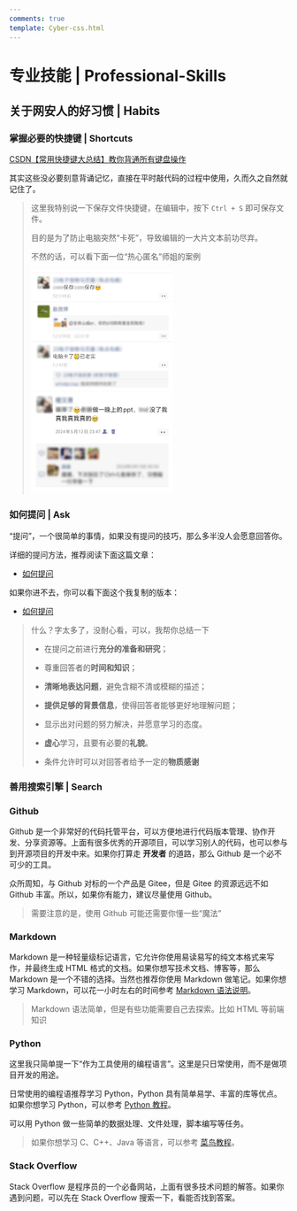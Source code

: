 ```yaml
---
comments: true
template: Cyber-css.html
---
```


# 专业技能 | Professional-Skills

## 关于网安人的好习惯 | Habits

### 掌握必要的快捷键 | Shortcuts

[CSDN【常用快捷键大总结】教你背通所有键盘操作](https://blog.csdn.net/weixin_42601136/article/details/122161192#/)

其实这些没必要刻意背诵记忆，直接在平时敲代码的过程中使用，久而久之自然就记住了。

> 这里我特别说一下保存文件快捷键，在编辑中，按下 `Ctrl + S` 即可保存文件。
>
> 目的是为了防止电脑突然“卡死”，导致编辑的一大片文本前功尽弃。
>
> 不然的话，可以看下面一位“热心匿名”师姐的案例
>
> <img src="image-20240613213800352.png" alt="image-20240613213800352" style="zoom: 25%;" />
> <img src="image-20240613213830707.png" alt="image-20240613213830707" style="zoom: 25%;" />

### 如何提问 | Ask

“提问”，一个很简单的事情，如果没有提问的技巧，那么多半没人会愿意回答你。

详细的提问方法，推荐阅读下面这篇文章：

- [如何提问](https://github.com/ryanhanwu/How-To-Ask-Questions-The-Smart-Way/blob/main/README-zh_CN.md)

如果你进不去，你可以看下面这个我复制的版本：

- [如何提问](How-To-Ask-Questions-The-Smart-Way.md)

> 什么？字太多了，没耐心看，可以，我帮你总结一下
>
> - 在提问之前进行**充分的准备和研究**；
>
> - 尊重回答者的**时间和知识**；
>
> - **清晰地表达问题**，避免含糊不清或模糊的描述；
>
> - **提供足够的背景信息**，使得回答者能够更好地理解问题；
>
> - 显示出对问题的努力解决，并愿意学习的态度。
>
> - **虚心**学习，且要有必要的**礼貌**。
>
> - 条件允许时可以对回答者给予一定的**物质感谢**

### 善用搜索引擎 | Search

### Github

Github 是一个非常好的代码托管平台，可以方便地进行代码版本管理、协作开发、分享资源等。上面有很多优秀的开源项目，可以学习别人的代码，也可以参与到开源项目的开发中来。如果你打算走 **开发者** 的道路，那么 Github 是一个必不可少的工具。

众所周知，与 Github 对标的一个产品是 Gitee，但是 Gitee 的资源远远不如 Github 丰富。所以，如果你有能力，建议尽量使用 Github。

> 需要注意的是，使用 Github 可能还需要你懂一些“魔法”

### Markdown

Markdown 是一种轻量级标记语言，它允许你使用易读易写的纯文本格式来写作，并最终生成 HTML 格式的文档。如果你想写技术文档、博客等，那么 Markdown 是一个不错的选择。当然也推荐你使用 Markdown 做笔记。如果你想学习 Markdown，可以花一小时左右的时间参考 [Markdown 语法说明](https://markdown.com.cn/)。

> Markdown 语法简单，但是有些功能需要自己去探索。比如 HTML 等前端知识

### Python

这里我只简单提一下“作为工具使用的编程语言”。这里是只日常使用，而不是做项目开发的用途。

日常使用的编程语推荐学习 Python，Python 具有简单易学、丰富的库等优点。如果你想学习 Python，可以参考 [Python 教程](https://www.runoob.com/python3/python3-tutorial.html)。

可以用 Python 做一些简单的数据处理、文件处理，脚本编写等任务。

> 如果你想学习 C、C++、Java 等语言，可以参考 [菜鸟教程](https://www.runoob.com/)。

### Stack Overflow

Stack Overflow 是程序员的一个必备网站，上面有很多技术问题的解答。如果你遇到问题，可以先在 Stack Overflow 搜索一下，看能否找到答案。
